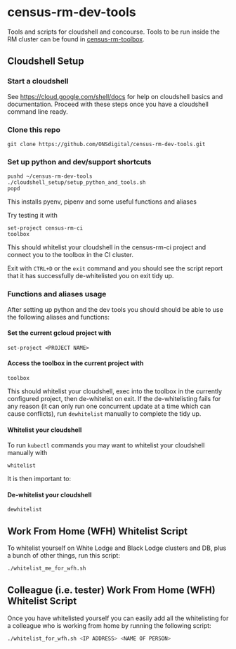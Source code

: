 # census-rm-dev-tools

Tools and scripts for cloudshell and concourse. Tools to be run inside the RM cluster can be found in [census-rm-toolbox](https://github.com/ONSdigital/census-rm-toolbox/).

## Cloudshell Setup
### Start a cloudshell
See https://cloud.google.com/shell/docs for help on cloudshell basics and documentation. Proceed with these steps once you have a cloudshell command line ready.

### Clone this repo
```shell script
git clone https://github.com/ONSdigital/census-rm-dev-tools.git
```

### Set up python and dev/support shortcuts
```shell script
pushd ~/census-rm-dev-tools
./cloudshell_setup/setup_python_and_tools.sh
popd
```

This installs pyenv, pipenv and some useful functions and aliases

Try testing it with
```shell script
set-project census-rm-ci
toolbox
```
This should whitelist your cloudshell in the census-rm-ci project and connect you to the toolbox in the CI cluster.

Exit with `CTRL+D` or the `exit` command and you should see the script report that it has successfully de-whitelisted you on exit tidy up.  

### Functions and aliases usage
After setting up python and the dev tools you should should be able to use the following aliases and functions:

#### Set the current gcloud project with
```shell script
set-project <PROJECT NAME>
```

#### Access the toolbox in the current project with
```shell script
toolbox
```
This should whitelist your cloudshell, exec into the toolbox in the currently configured project, then de-whitelist on exit.
If the de-whitelisting fails for any reason (it can only run one concurrent update at a time which can cause conflicts), run `dewhitelist` manually to complete the tidy up.

#### Whitelist your cloudshell
To run `kubectl` commands you may want to whitelist your cloudshell manually with
```shell script
whitelist
```
It is then important to:
#### De-whitelist your cloudshell
```shell script
dewhitelist
```

## Work From Home (WFH) Whitelist Script
To whitelist yourself on White Lodge and Black Lodge clusters and DB, plus a bunch of other things, run this script:
```bash
./whitelist_me_for_wfh.sh
```

## Colleague (i.e. tester) Work From Home (WFH) Whitelist Script
Once you have whitelisted yourself you can easily add all the whitelisting for a colleague who is working from home by running the following script:
```bash
./whitelist_for_wfh.sh <IP ADDRESS> <NAME OF PERSON>
```
